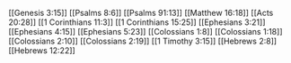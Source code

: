[[Genesis 3:15]]
[[Psalms 8:6]]
[[Psalms 91:13]]
[[Matthew 16:18]]
[[Acts 20:28]]
[[1 Corinthians 11:3]]
[[1 Corinthians 15:25]]
[[Ephesians 3:21]]
[[Ephesians 4:15]]
[[Ephesians 5:23]]
[[Colossians 1:8]]
[[Colossians 1:18]]
[[Colossians 2:10]]
[[Colossians 2:19]]
[[1 Timothy 3:15]]
[[Hebrews 2:8]]
[[Hebrews 12:22]]
